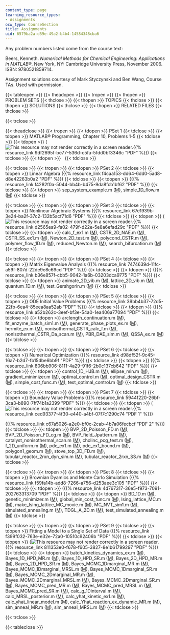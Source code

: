 ```yaml
---
content_type: page
learning_resource_types:
- Assignments
ocw_type: CourseSection
title: Assignments
uid: 6579ba2a-d59e-49a2-b4b4-14584348cba6
---
```


Any problem numbers listed come from the course text:

Beers, Kenneth. _Numerical Methods for Chemical Engineering: Applications in MATLAB®_. New York, NY: Cambridge University Press, November 2006. ISBN: 9780521859714.

Assignment solutions courtesy of Mark Styczynski and Ben Wang, Course TAs. Used with permission.

{{< tableopen >}}
{{< theadopen >}}
{{< tropen >}}
{{< thopen >}}
PROBLEM SETS
{{< thclose >}}
{{< thopen >}}
TOPICS
{{< thclose >}}
{{< thopen >}}
SOLUTIONS
{{< thclose >}}
{{< thopen >}}
RELATED FILES
{{< thclose >}}

{{< trclose >}}

{{< theadclose >}}
{{< tropen >}}
{{< tdopen >}}
PSet 1
{{< tdclose >}}
{{< tdopen >}}
MATLAB® Programming, Chapter 10, Problems 1-5
{{< tdclose >}}
{{< tdopen >}}
(![This resource may not render correctly in a screen reader.](/images/inacessible.gif){{% resource_link 9df2695f-be77-536d-c5fa-5fdd0bf3346c "PDF" %}})
{{< tdclose >}}
{{< tdopen >}}
 
{{< tdclose >}}

{{< trclose >}}
{{< tropen >}}
{{< tdopen >}}
PSet 2
{{< tdclose >}}
{{< tdopen >}}
Linear Algebra ({{% resource_link f4caa153-dd64-6dd0-5ad8-d8e42263b0a2 "PDF" %}})
{{< tdclose >}}
{{< tdopen >}}
({{% resource_link f4282f0a-5044-bb4b-b475-9da8fcb1bf62 "PDF" %}})
{{< tdclose >}}
{{< tdopen >}}
sep\_system\_example.m ([M](/courses/chemical-engineering/10-34-numerical-methods-applied-to-chemical-engineering-fall-2005/assignments/sep_system_example.m)), simple\_1D\_flow.m ([M](/courses/chemical-engineering/10-34-numerical-methods-applied-to-chemical-engineering-fall-2005/assignments/simple_1D_flow.m))
{{< tdclose >}}

{{< trclose >}}
{{< tropen >}}
{{< tdopen >}}
PSet 3
{{< tdclose >}}
{{< tdopen >}}
Nonlinear Algebraic Systems ({{% resource_link 67e1939b-3e24-ba2f-37c2-132b5acf71d6 "PDF" %}})
{{< tdclose >}}
{{< tdopen >}}
(![This resource may not render correctly in a screen reader.](/images/inacessible.gif){{% resource_link d2565ea9-fa02-479f-d22e-5e8a6efad29c "PDF" %}})
{{< tdclose >}}
{{< tdopen >}}
calc\_f\_ex1.m ([M](/courses/chemical-engineering/10-34-numerical-methods-applied-to-chemical-engineering-fall-2005/assignments/calc_f_ex1.m)), CSTR\_2D\_NAE.m ([M](/courses/chemical-engineering/10-34-numerical-methods-applied-to-chemical-engineering-fall-2005/assignments/CSTR_2D_NAE.m)), CSTR\_SS\_ex1.m ([M](/courses/chemical-engineering/10-34-numerical-methods-applied-to-chemical-engineering-fall-2005/assignments/CSTR_SS_ex1.m)), Newton\_2D\_test.m ([M](/courses/chemical-engineering/10-34-numerical-methods-applied-to-chemical-engineering-fall-2005/assignments/Newton_2D_test.m)), polycond\_CSTR.m ([M](/courses/chemical-engineering/10-34-numerical-methods-applied-to-chemical-engineering-fall-2005/assignments/polycond_CSTR.m)), polymer\_flow\_1D.m ([M](/courses/chemical-engineering/10-34-numerical-methods-applied-to-chemical-engineering-fall-2005/assignments/polymer_flow_1D.m)), reduced\_Newton.m ([M](/courses/chemical-engineering/10-34-numerical-methods-applied-to-chemical-engineering-fall-2005/assignments/reduced_Newton.m)), search\_bifurcation.m ([M](/courses/chemical-engineering/10-34-numerical-methods-applied-to-chemical-engineering-fall-2005/assignments/search_bifurcation.m))
{{< tdclose >}}

{{< trclose >}}
{{< tropen >}}
{{< tdopen >}}
PSet 4
{{< tdclose >}}
{{< tdopen >}}
Matrix Eigenvalue Analysis ({{% resource_link 7474639d-11fc-a59f-807d-22de9e8c69cd "PDF" %}})
{{< tdclose >}}
{{< tdopen >}}
({{% resource_link b36e857f-cbb5-9042-1a6b-03203dca9775 "PDF" %}})
{{< tdclose >}}
{{< tdopen >}}
animate\_2D\_vib.m ([M](/courses/chemical-engineering/10-34-numerical-methods-applied-to-chemical-engineering-fall-2005/assignments/animate_2D_vib.m)), lattice\_2D\_vib.m ([M](/courses/chemical-engineering/10-34-numerical-methods-applied-to-chemical-engineering-fall-2005/assignments/lattice_2D_vib.m)), quantum\_1D.m ([M](/courses/chemical-engineering/10-34-numerical-methods-applied-to-chemical-engineering-fall-2005/assignments/quantum_1D.m)), test\_Gershgorin.m ([M](/courses/chemical-engineering/10-34-numerical-methods-applied-to-chemical-engineering-fall-2005/assignments/test_Gershgorin.m))
{{< tdclose >}}

{{< trclose >}}
{{< tropen >}}
{{< tdopen >}}
PSet 5
{{< tdclose >}}
{{< tdopen >}}
ODE Initial Value Problems ({{% resource_link 39bb4b37-72d5-22fb-6ea4-85eea8aa52ab "PDF" %}})
{{< tdclose >}}
{{< tdopen >}}
({{% resource_link a52b262c-3eef-bf3e-54a0-1ea406a77094 "PDF" %}})
{{< tdclose >}}
{{< tdopen >}}
arclength\_continuation.m ([M](/courses/chemical-engineering/10-34-numerical-methods-applied-to-chemical-engineering-fall-2005/assignments/arclength_continuation.m)), fit\_enzyme\_batch\_sim1.m ([M](/courses/chemical-engineering/10-34-numerical-methods-applied-to-chemical-engineering-fall-2005/assignments/fit_enzyme_batch_sim1.m)), generate\_phase\_plots\_ex.m ([M](/courses/chemical-engineering/10-34-numerical-methods-applied-to-chemical-engineering-fall-2005/assignments/generate_phase_plots_ex.m)), hermite\_ex.m ([M](/courses/chemical-engineering/10-34-numerical-methods-applied-to-chemical-engineering-fall-2005/assignments/hermite_ex.m)), nonisothermal\_CSTR\_calc\_f.m ([M](/courses/chemical-engineering/10-34-numerical-methods-applied-to-chemical-engineering-fall-2005/assignments/nonisothermal_CSTR_calc_f.m)), nonisothermal\_CSTR\_Da\_scan.m ([M](/courses/chemical-engineering/10-34-numerical-methods-applied-to-chemical-engineering-fall-2005/assignments/nonisothermal_CSTR_Da_scan.m)), PBR\_DAE\_sim.m ([M](/courses/chemical-engineering/10-34-numerical-methods-applied-to-chemical-engineering-fall-2005/assignments/PBR_DAE_sim.m)), QSSA\_ex.m ([M](/courses/chemical-engineering/10-34-numerical-methods-applied-to-chemical-engineering-fall-2005/assignments/QSSA_ex.m))
{{< tdclose >}}

{{< trclose >}}
{{< tropen >}}
{{< tdopen >}}
PSet 6
{{< tdclose >}}
{{< tdopen >}}
Numerical Optimization ({{% resource_link d98df52f-9c45-16a7-b2d7-fb15dbe6bb9f "PDF" %}})
{{< tdclose >}}
{{< tdopen >}}
({{% resource_link 806bb906-8111-4a29-91f6-2b0c137cb642 "PDF" %}})
{{< tdclose >}}
{{< tdopen >}}
control\_1D\_HJB.m ([M](/courses/chemical-engineering/10-34-numerical-methods-applied-to-chemical-engineering-fall-2005/assignments/control_1D_HJB.m)), ellipse\_min.m ([M](/courses/chemical-engineering/10-34-numerical-methods-applied-to-chemical-engineering-fall-2005/assignments/ellipse_min.m)), gradient\_minimizer.m ([M](/courses/chemical-engineering/10-34-numerical-methods-applied-to-chemical-engineering-fall-2005/assignments/gradient_minimizer.m)), optimal\_control.m ([M](/courses/chemical-engineering/10-34-numerical-methods-applied-to-chemical-engineering-fall-2005/assignments/optimal_control.m)), optimal\_design\_CSTR.m ([M](/courses/chemical-engineering/10-34-numerical-methods-applied-to-chemical-engineering-fall-2005/assignments/optimal_design_CSTR.m)), simple\_cost\_func.m ([M](/courses/chemical-engineering/10-34-numerical-methods-applied-to-chemical-engineering-fall-2005/assignments/simple_cost_func.m)), test\_optimal\_control.m ([M](/courses/chemical-engineering/10-34-numerical-methods-applied-to-chemical-engineering-fall-2005/assignments/test_optimal_control.m))
{{< tdclose >}}

{{< trclose >}}
{{< tropen >}}
{{< tdopen >}}
PSet 7
{{< tdclose >}}
{{< tdopen >}}
Boundary Value Problems ({{% resource_link 5944f220-26bf-3ca3-b890-7ff74b1a2399 "PDF" %}})
{{< tdclose >}}
{{< tdopen >}}
(![This resource may not render correctly in a screen reader.](/images/inacessible.gif){{% resource_link ced93377-4f30-e440-a4bf-07f7c1290c74 "PDF 1" %}})  
  
({{% resource_link c67a5026-a2e0-bf0c-2cab-4b7a06fecbcf "PDF 2" %}})
{{< tdclose >}}
{{< tdopen >}}
BVP\_2D\_Poisson\_FD.m ([M](/courses/chemical-engineering/10-34-numerical-methods-applied-to-chemical-engineering-fall-2005/assignments/BVP_2D_Poisson_FD.m)), BVP\_2D\_Poisson\_FD\_cg.m ([M](/courses/chemical-engineering/10-34-numerical-methods-applied-to-chemical-engineering-fall-2005/assignments/BVP_2D_Poisson_FD_cg.m)), BVP\_field\_Jpattern.m ([M](/courses/chemical-engineering/10-34-numerical-methods-applied-to-chemical-engineering-fall-2005/assignments/BVP_field_Jpattern.m)), catalyst\_nonisothermal\_scan.m ([M](/courses/chemical-engineering/10-34-numerical-methods-applied-to-chemical-engineering-fall-2005/assignments/catalyst_nonisothermal_scan.m)), cholinc\_pcg\_test.m ([M](/courses/chemical-engineering/10-34-numerical-methods-applied-to-chemical-engineering-fall-2005/assignments/cholinc_pcg_test.m)), f\_2D\_uniform.m ([M](/courses/chemical-engineering/10-34-numerical-methods-applied-to-chemical-engineering-fall-2005/assignments/f_2D_uniform.m)), pde\_ex1.m ([M](/courses/chemical-engineering/10-34-numerical-methods-applied-to-chemical-engineering-fall-2005/assignments/pde_ex1.m)), pde\_ex1\_bound.m ([M](/courses/chemical-engineering/10-34-numerical-methods-applied-to-chemical-engineering-fall-2005/assignments/pde_ex1_bound.m)), polygon1\_geom.m ([M](/courses/chemical-engineering/10-34-numerical-methods-applied-to-chemical-engineering-fall-2005/assignments/polygon1_geom.m)), stove\_top\_3D\_FD.m ([M](/courses/chemical-engineering/10-34-numerical-methods-applied-to-chemical-engineering-fall-2005/assignments/stove_top_3D_FD.m)), tubular\_reactor\_2rxn\_dyn\_sim.m ([M](/courses/chemical-engineering/10-34-numerical-methods-applied-to-chemical-engineering-fall-2005/assignments/tubular_reactor_2rxn_dyn_sim.m)), tubular\_reactor\_2rxn\_SS.m ([M](/courses/chemical-engineering/10-34-numerical-methods-applied-to-chemical-engineering-fall-2005/assignments/tubular_reactor_2rxn_SS.m))
{{< tdclose >}}

{{< trclose >}}
{{< tropen >}}
{{< tdopen >}}
PSet 8
{{< tdclose >}}
{{< tdopen >}}
Brownian Dyamics and Monte Carlo Simulation ({{% resource_link f59fa14b-add8-7266-a756-d253aee3c105 "PDF" %}})
{{< tdclose >}}
{{< tdopen >}}
({{% resource_link 4d767317-36e5-f973-7091-202763313709 "PDF" %}})
{{< tdclose >}}
{{< tdopen >}}
BD\_1D.m ([M](/courses/chemical-engineering/10-34-numerical-methods-applied-to-chemical-engineering-fall-2005/assignments/BD_1D.m)), genetic\_minimizer.m ([M](/courses/chemical-engineering/10-34-numerical-methods-applied-to-chemical-engineering-fall-2005/assignments/genetic_minimizer.m)), global\_min\_cost\_func.m ([M](/courses/chemical-engineering/10-34-numerical-methods-applied-to-chemical-engineering-fall-2005/assignments/global_min_cost_func.m)), Ising\_lattice\_MC.m ([M](/courses/chemical-engineering/10-34-numerical-methods-applied-to-chemical-engineering-fall-2005/assignments/Ising_lattice_MC.m)), make\_Ising\_lattice\_MC\_movie.m ([M](/courses/chemical-engineering/10-34-numerical-methods-applied-to-chemical-engineering-fall-2005/assignments/make_Ising_lattice_MC_movie.m)), MC\_NVT\_sim1.m ([M](/courses/chemical-engineering/10-34-numerical-methods-applied-to-chemical-engineering-fall-2005/assignments/MC_NVT_sim1.m)), simulated\_annealing.m ([M](/courses/chemical-engineering/10-34-numerical-methods-applied-to-chemical-engineering-fall-2005/assignments/simulated_annealing.m)), TDGL\_A\_2D.m ([M](/courses/chemical-engineering/10-34-numerical-methods-applied-to-chemical-engineering-fall-2005/assignments/TDGL_A_2D.m)), test\_simulated\_annealing.m ([M](/courses/chemical-engineering/10-34-numerical-methods-applied-to-chemical-engineering-fall-2005/assignments/test_simulated_annealing.m))
{{< tdclose >}}

{{< trclose >}}
{{< tropen >}}
{{< tdopen >}}
PSet 9
{{< tdclose >}}
{{< tdopen >}}
Fitting a Model to a Single Set of Data ({{% resource_link f399f032-763e-e32e-72a0-10510c92406b "PDF" %}})
{{< tdclose >}}
{{< tdopen >}}
(![This resource may not render correctly in a screen reader.](/images/inacessible.gif){{% resource_link 811353e0-f678-f605-3827-8e1b61799297 "PDF" %}})
{{< tdclose >}}
{{< tdopen >}}
batch\_kinetics\_dynamics\_ex.m ([M](/courses/chemical-engineering/10-34-numerical-methods-applied-to-chemical-engineering-fall-2005/assignments/batch_kinetics_dynamics_ex.m)), Bayes\_1D\_HPD\_MR.m ([M](/courses/chemical-engineering/10-34-numerical-methods-applied-to-chemical-engineering-fall-2005/assignments/Bayes_1D_HPD_MR.m)), Bayes\_1D\_HPD\_SR.m ([M](/courses/chemical-engineering/10-34-numerical-methods-applied-to-chemical-engineering-fall-2005/assignments/Bayes_1D_HPD_SR.m)), Bayes\_2D\_HPD\_MR.m ([M](/courses/chemical-engineering/10-34-numerical-methods-applied-to-chemical-engineering-fall-2005/assignments/Bayes_2D_HPD_MR.m)), Bayes\_2D\_HPD\_SR.m ([M](/courses/chemical-engineering/10-34-numerical-methods-applied-to-chemical-engineering-fall-2005/assignments/Bayes_2D_HPD_SR.m)), Bayes\_MCMC\_1Dmarginal\_MR.m ([M](/courses/chemical-engineering/10-34-numerical-methods-applied-to-chemical-engineering-fall-2005/assignments/Bayes_MCMC_1Dmarginal_MR.m)), Bayes\_MCMC\_1Dmarginal\_MRSL.m ([M](/courses/chemical-engineering/10-34-numerical-methods-applied-to-chemical-engineering-fall-2005/assignments/Bayes_MCMC_1Dmarginal_MRSL.m)), Bayes\_MCMC\_1Dmarginal\_SR.m ([M](/courses/chemical-engineering/10-34-numerical-methods-applied-to-chemical-engineering-fall-2005/assignments/Bayes_MCMC_1Dmarginal_SR.m)), Bayes\_MCMC\_2Dmarginal\_MR.m ([M](/courses/chemical-engineering/10-34-numerical-methods-applied-to-chemical-engineering-fall-2005/assignments/Bayes_MCMC_2Dmarginal_MR.m)), Bayes\_MCMC\_2Dmarginal\_MRSL.m ([M](/courses/chemical-engineering/10-34-numerical-methods-applied-to-chemical-engineering-fall-2005/assignments/Bayes_MCMC_2Dmarginal_MRSL.m)), Bayes\_MCMC\_2Dmarginal\_SR.m ([M](/courses/chemical-engineering/10-34-numerical-methods-applied-to-chemical-engineering-fall-2005/assignments/Bayes_MCMC_2Dmarginal_SR.m)), Bayes\_MCMC\_pred\_MR.m ([M](/courses/chemical-engineering/10-34-numerical-methods-applied-to-chemical-engineering-fall-2005/assignments/Bayes_MCMC_pred_MR.m)), Bayes\_MCMC\_pred\_MRSL.m ([M](/courses/chemical-engineering/10-34-numerical-methods-applied-to-chemical-engineering-fall-2005/assignments/Bayes_MCMC_pred_MRSL.m)), Bayes\_MCMC\_pred\_SR.m ([M](/courses/chemical-engineering/10-34-numerical-methods-applied-to-chemical-engineering-fall-2005/assignments/Bayes_MCMC_pred_SR.m)), calc\_g\_1Dinterval.m ([M](/courses/chemical-engineering/10-34-numerical-methods-applied-to-chemical-engineering-fall-2005/assignments/calc_g_1Dinterval.m)), calc\_MRSL\_posterior.m ([M](/courses/chemical-engineering/10-34-numerical-methods-applied-to-chemical-engineering-fall-2005/assignments/calc_MRSL_posterior.m)), calc\_yhat\_kinetic\_ex1.m ([M](/courses/chemical-engineering/10-34-numerical-methods-applied-to-chemical-engineering-fall-2005/assignments/calc_yhat_kinetic_ex1.m)), calc\_yhat\_linear\_model.m ([M](/courses/chemical-engineering/10-34-numerical-methods-applied-to-chemical-engineering-fall-2005/assignments/calc_yhat_linear_model.m)), calc\_Yhat\_reaction\_ex\_dynamic\_MR.m ([M](/courses/chemical-engineering/10-34-numerical-methods-applied-to-chemical-engineering-fall-2005/assignments/calc_Yhat_reaction_ex_dynamic_MR.m)), sim\_anneal\_MR.m ([M](/courses/chemical-engineering/10-34-numerical-methods-applied-to-chemical-engineering-fall-2005/assignments/sim_anneal_MR.m)), sim\_anneal\_MRSL.m ([M](/courses/chemical-engineering/10-34-numerical-methods-applied-to-chemical-engineering-fall-2005/assignments/sim_anneal_MRSL.m))
{{< tdclose >}}

{{< trclose >}}

{{< tableclose >}}